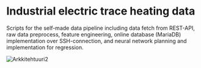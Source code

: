 # Industrial electric trace heating data
Scripts for the self-made data pipeline including data fetch from REST-API, raw data preprocess, feature engineering, online database (MariaDB) implementation over SSH-connection, and neural network planning and implementation for regression.

![Arkkitehtuuri2](https://user-images.githubusercontent.com/91312571/184708469-b946e73d-1c12-45f8-8081-9739ad49f953.jpg)
